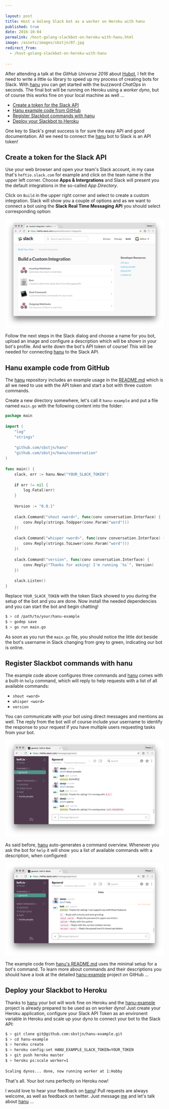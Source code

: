 ```yaml
---

layout: post
title: Host a Golang Slack bot as a worker on Heroku with hanu
published: true
date: 2016-10-04
permalink: /host-golang-slackbot-on-heroku-with-hanu.html
image: /assets/images/sbstjn/07.jpg
redirect_from:
  - /host-golang-slackbot-on-heroku-with-hanu

---
```


After attending a talk at the *GitHub Universe 2016* about [Hubot](https://hubot.github.com/), I felt the need to write a little `Go` library to speed up my process of creating bots for Slack. With [hanu](https://github.com/sbstjn/hanu) you can get started with the buzzword *ChatOps* in seconds. The final bot will be running on Heroku using a *worker dyno*, but of course this works fine on your local machine as well …

- [Create a token for the Slack API](#create-a-token-for-the-slack-api)
- [Hanu example code from GitHub](#hanu-example-code-from-github)
- [Register Slackbot commands with hanu](#register-slackbot-commands-with-hanu)
- [Deploy your Slackbot to Heroku](#deploy-your-slackbot-to-heroku)

One key to Slack's great success is for sure the easy API and good documentation. All we need to connect the [hanu](https://github.com/sbstjn/hanu) bot to Slack is an API token!

## Create a token for the Slack API

Use your web browser and open your team's Slack account, in my case that's `heftio.slack.com` for example and click on the team name in the upper left corner. Choose **Apps & Intergrations** and Slack will present you the default integrations in the so-called *App Directory*.

Click on `Build` in the upper right corner and select to create a custom integration. Slack will show you a couple of options and as we want to connect a bot using the **Slack Real Time Messaging API** you should select corresponding option:

![Slack RTM API](/assets/images/posts/2016-10-04-host-golang-slackbot-on-heroku-with-hanu/slack-configuration.png)

Follow the next steps in the Slack dialog and choose a name for you bot, upload an image and configure a description which will be shown in your bot's profile. And write down the bot's API token of course! This will be needed for connecting [hanu](https://github.com/sbstjn/hanu) to the Slack API.

## Hanu example code from GitHub

The [hanu](https://github.com/sbstjn/hanu) repository includes an example usage in the [README.md](https://github.com/sbstjn/hanu/blob/master/README.md) which is all we need to use with the API token and start a bot with three custom commands.

Create a new directory somewhere, let's call it `hanu-example` and put a file named `main.go` with the following content into the folder:

```go
package main

import (
	"log"
	"strings"

	"github.com/sbstjn/hanu"
	"github.com/sbstjn/hanu/conversation"
)

func main() {
	slack, err := hanu.New("YOUR_SLACK_TOKEN")

	if err != nil {
		log.Fatal(err)
	}

	Version := "0.0.1"

	slack.Command("shout <word>", func(conv conversation.Interface) {
		conv.Reply(strings.ToUpper(conv.Param("word")))
	})

	slack.Command("whisper <word>", func(conv conversation.Interface) {
		conv.Reply(strings.ToLower(conv.Param("word")))
	})

	slack.Command("version", func(conv conversation.Interface) {
		conv.Reply("Thanks for asking! I'm running `%s`", Version)
	})

	slack.Listen()
}
```

Replace `YOUR_SLACK_TOKEN` with the token Slack showed to you during the setup of the bot and you are done. Now install the needed dependencies and you can start the bot and begin chatting!

```bash
$ > cd /path/to/your/hanu-example
$ > godep save
$ > go run main.go
```

As soon as you run the `main.go` file, you should notice the little dot beside the bot's username in Slack changing from grey to green, indicating our bot is online.

## Register Slackbot commands with hanu

The example code above configures three commands and [hanu](https://github.com/sbstjn/hanu) comes with a built-in `help` command, which will reply to help requests with a list of all available commands:

- `shout <word>`
- `whisper <word>`
- `version`

You can communicate with your bot using direct messages and mentions as well. The reply from the bot will of course include your username to identify the response to your request if you have multiple users requesting tasks from your bot.

![hanu Slackbot](/assets/images/posts/2016-10-04-host-golang-slackbot-on-heroku-with-hanu/slack-bot-example-one.png)

As said before, [hanu](https://github.com/sbstjn/hanu) auto-generates a command overview. Whenever you ask the bot for `help` it will show you a list of available commands with a description, when configured:

![hanu Slackbot command list](/assets/images/posts/2016-10-04-host-golang-slackbot-on-heroku-with-hanu/slack-bot-help.png)

The example code from [hanu's README.md](https://github.com/sbstjn/hanu/blob/master/README.md) uses the minimal setup for a bot's command. To learn more about commands and their descriptions you should have a look at the detailed [hanu-example](https://github.com/sbstjn/hanu-example) project on GitHub …

## Deploy your Slackbot to Heroku

Thanks to [hanu](https://github.com/sbstjn/hanu) your bot will work fine on Heroku and the [hanu-example](https://github.com/sbstjn/hanu-example) project is already prepared to be used as on worker dyno! Just create your Heroku application, configure your Slack API Token as an environent variable in Heroku and scale up your dyno to connect your bot to the Slack API:

```bash
$ > git clone git@github.com:sbstjn/hanu-example.git
$ > cd hanu-example
$ > heroku create
$ > heroku config:set HANU_EXAMPLE_SLACK_TOKEN=YOUR_TOKEN
$ > git push heroku master
$ > heroku ps:scale worker=1

Scaling dynos... done, now running worker at 1:Hobby
```

That's all. Your bot runs perfectly on Heroku now!

I would love to hear your feedback on [hanu](https://github.com/sbstjn/hanu)! Pull requests are always welcome, as well as feedback on twitter. Just message [me](https://twitter.com/sbstjn) and let's talk about [hanu](https://github.com/sbstjn/hanu) …
